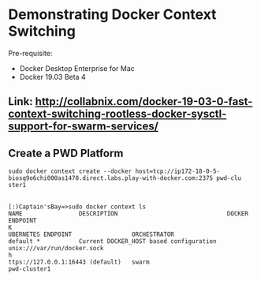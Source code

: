 # Demonstrating Docker Context Switching

Pre-requisite:

- Docker Desktop Enterprise for Mac
- Docker 19.03 Beta 4

## Link: http://collabnix.com/docker-19-03-0-fast-context-switching-rootless-docker-sysctl-support-for-swarm-services/


## Create a PWD Platform

```
sudo docker context create --docker host=tcp://ip172-18-0-5-biosq9o6chi000as1470.direct.labs.play-with-docker.com:2375 pwd-clu
ster1
```

## 

```
[:)Captain'sBay=>sudo docker context ls
NAME                DESCRIPTION                               DOCKER ENDPOINT                                                                 K
UBERNETES ENDPOINT                 ORCHESTRATOR
default *           Current DOCKER_HOST based configuration   unix:///var/run/docker.sock                                                     h
ttps://127.0.0.1:16443 (default)   swarm
pwd-cluster1   
```

